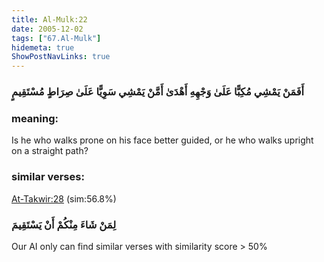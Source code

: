```yaml
---
title: Al-Mulk:22
date: 2005-12-02
tags: ["67.Al-Mulk"]
hidemeta: true 
ShowPostNavLinks: true 
---
```

### أَفَمَنْ يَمْشِي مُكِبًّا عَلَىٰ وَجْهِهِ أَهْدَىٰ أَمَّنْ يَمْشِي سَوِيًّا عَلَىٰ صِرَاطٍ مُسْتَقِيمٍ
### meaning: 
Is he who walks prone on his face better guided, or he who walks upright on a straight path?
### similar verses: 

[At-Takwir:28](/81/28) (sim:56.8%)

### لِمَنْ شَاءَ مِنْكُمْ أَنْ يَسْتَقِيمَ

Our AI only can find similar verses with similarity score > 50% 



